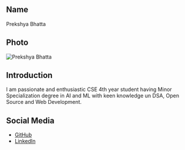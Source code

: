 ## Name
Prekshya Bhatta

## Photo
![Prekshya Bhatta](https://drive.google.com/file/d/14DOPkbIOBsJSO1BtZ3mznk2E1nuzP2Tu/view?usp=sharing)

## Introduction
I am passionate and enthusiastic CSE 4th year student having Minor Specialization degree in AI and ML with keen knowledge un DSA, Open Source and Web Development. 

## Social Media
- [GitHub](https://github.com/Prekshya12)
- [LinkedIn](https://www.linkedin.com/in/prekshya-bhatta-9a3292228/)